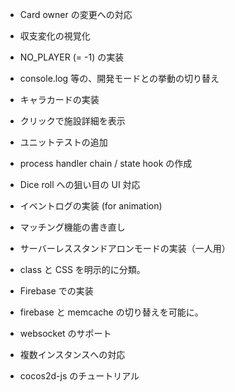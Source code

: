 
* Card owner の変更への対応
* 収支変化の視覚化
* NO_PLAYER (= -1) の実装
* console.log 等の、開発モードとの挙動の切り替え
* キャラカードの実装
* クリックで施設詳細を表示
* ユニットテストの追加
* process handler chain / state hook の作成
* Dice roll への狙い目の UI 対応
* イベントログの実装 (for animation)
* マッチング機能の書き直し
* サーバーレススタンドアロンモードの実装（一人用）
* class と CSS を明示的に分類。

* Firebase での実装
* firebase と memcache の切り替えを可能に。
* websocket のサポート

* 複数インスタンスへの対応
* cocos2d-js のチュートリアル
